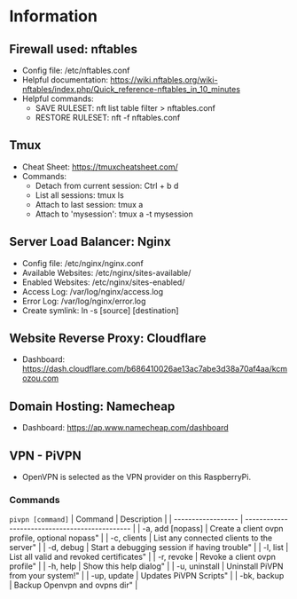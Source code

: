 # Information
## Firewall used: nftables
- Config file: /etc/nftables.conf
- Helpful documentation: https://wiki.nftables.org/wiki-nftables/index.php/Quick_reference-nftables_in_10_minutes
- Helpful commands:
  - SAVE RULESET: nft list table filter > nftables.conf
  - RESTORE RULESET: nft -f nftables.conf
## Tmux
- Cheat Sheet: https://tmuxcheatsheet.com/
- Commands:
  - Detach from current session: Ctrl + b d
  - List all sessions: tmux ls
  - Attach to last session: tmux a
  - Attach to 'mysession': tmux a -t mysession
## Server Load Balancer: Nginx
- Config file: /etc/nginx/nginx.conf
- Available Websites: /etc/nginx/sites-available/
- Enabled Websites: /etc/nginx/sites-enabled/
- Access Log: /var/log/nginx/access.log
- Error Log: /var/log/nginx/error.log
- Create symlink: ln -s [source] [destination]
## Website Reverse Proxy: Cloudflare
- Dashboard: https://dash.cloudflare.com/b686410026ae13ac7abe3d38a70af4aa/kcmozou.com
## Domain Hosting: Namecheap
- Dashboard: https://ap.www.namecheap.com/dashboard
## VPN - PiVPN
- OpenVPN is selected as the VPN provider on this RaspberryPi.
### Commands

` pivpn [command] `
| Command             | Description                                    |
| ------------------  | ---------------------------------------------- |
| -a, add [nopass]    | Create a client ovpn profile, optional nopass" |
| -c, clients         | List any connected clients to the server" |
| -d, debug           | Start a debugging session if having trouble" |
| -l, list            | List all valid and revoked certificates" |
| -r, revoke          | Revoke a client ovpn profile" |
| -h, help            | Show this help dialog" |
| -u, uninstall       | Uninstall PiVPN from your system!" |
| -up, update         | Updates PiVPN Scripts" |
| -bk, backup         | Backup Openvpn and ovpns dir" |